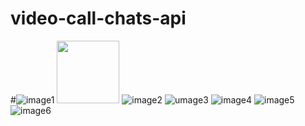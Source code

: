 # video-call-chats-api

#![image1]()
<img src="[https://your-image-url.type](https://user-images.githubusercontent.com/81271552/203243295-6d296514-6832-4704-8798-34337897e59b.jpeg)" width="100" height="100">
![image2](https://user-images.githubusercontent.com/81271552/203243291-a854f832-7eda-401b-b7ee-6907f3e8adf2.jpeg)
![umage3](https://user-images.githubusercontent.com/81271552/203243292-78c2a5f7-114e-4d8d-a322-db929f8bfa4e.jpeg)
![image4](https://user-images.githubusercontent.com/81271552/203243290-237b01e6-e200-41de-84f3-1334d11a2d48.jpeg)
![image5](https://user-images.githubusercontent.com/81271552/203243287-4465a801-09a4-4973-9242-394e32275683.jpeg)
![image6](https://user-images.githubusercontent.com/81271552/203243285-1eee07f2-b038-4c86-af05-6136cb7dfc41.jpeg)


